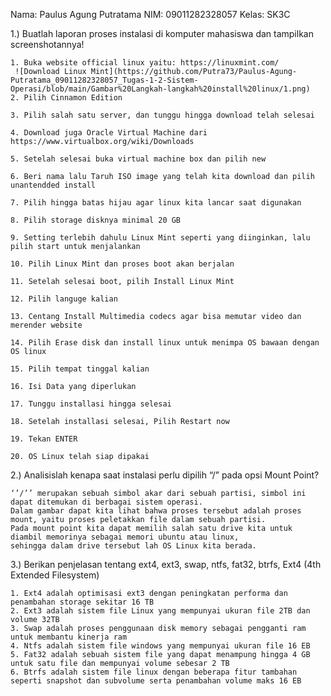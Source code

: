 Nama: Paulus Agung Putratama
NIM: 09011282328057
Kelas: SK3C

1.) Buatlah laporan proses instalasi di komputer mahasiswa dan tampilkan screenshotannya!	

    1. Buka website official linux yaitu: https://linuxmint.com/ 
     ![Download Linux Mint](https://github.com/Putra73/Paulus-Agung-Putratama_09011282328057_Tugas-1-2-Sistem-Operasi/blob/main/Gambar%20Langkah-langkah%20install%20linux/1.png)
    2. Pilih Cinnamon Edition

    3. Pilih salah satu server, dan tunggu hingga download telah selesai

    4. Download juga Oracle Virtual Machine dari https://www.virtualbox.org/wiki/Downloads

    5. Setelah selesai buka virtual machine box dan pilih new

    6. Beri nama lalu Taruh ISO image yang telah kita download dan pilih unantendded install

    7. Pilih hingga batas hijau agar linux kita lancar saat digunakan

    8. Pilih storage disknya minimal 20 GB

    9. Setting terlebih dahulu Linux Mint seperti yang diinginkan, lalu pilih start untuk menjalankan

    10. Pilih Linux Mint dan proses boot akan berjalan

    11. Setelah selesai boot, pilih Install Linux Mint

    12. Pilih languge kalian

    13. Centang Install Multimedia codecs agar bisa memutar video dan merender website

    14. Pilih Erase disk dan install linux untuk menimpa OS bawaan dengan OS linux

    15. Pilih tempat tinggal kalian

    16. Isi Data yang diperlukan

    17. Tunggu installasi hingga selesai

    18. Setelah installasi selesai, Pilih Restart now

    19. Tekan ENTER 

    20. OS Linux telah siap dipakai


2.) Analisislah kenapa saat instalasi perlu dipilih “/” pada opsi Mount Point?

    ‘’/’’ merupakan sebuah simbol akar dari sebuah partisi, simbol ini dapat ditemukan di berbagai sistem operasi. 
    Dalam gambar dapat kita lihat bahwa proses tersebut adalah proses mount, yaitu proses peletakkan file dalam sebuah partisi. 
    Pada mount point kita dapat memilih salah satu drive kita untuk diambil memorinya sebagai memori ubuntu atau linux, 
    sehingga dalam drive tersebut lah OS Linux kita berada.

3.) Berikan penjelasan tentang ext4, ext3, swap, ntfs, fat32, btrfs, Ext4 (4th Extended Filesystem)

    1. Ext4 adalah optimisasi ext3 dengan peningkatan performa dan penambahan storage sekitar 16 TB
    2. Ext3 adalah sistem file Linux yang mempunyai ukuran file 2TB dan volume 32TB
    3. Swap adalah proses penggunaan disk memory sebagai pengganti ram untuk membantu kinerja ram   
    4. Ntfs adalah sistem file windows yang mempunyai ukuran file 16 EB
    5. Fat32 adalah sebuah sistem file yang dapat menampung hingga 4 GB untuk satu file dan mempunyai volume sebesar 2 TB
    6. Btrfs adalah sistem file linux dengan beberapa fitur tambahan seperti snapshot dan subvolume serta penambahan volume maks 16 EB
